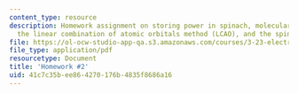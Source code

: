 ```yaml
---
content_type: resource
description: Homework assignment on storing power in spinach, molecular orbitals and
  the linear combination of atomic orbitals method (LCAO), and the spin of the electron.
file: https://ol-ocw-studio-app-qa.s3.amazonaws.com/courses/3-23-electrical-optical-and-magnetic-properties-of-materials-fall-2007/41c7c35bee864270176b4835f8686a16_ps2.pdf
file_type: application/pdf
resourcetype: Document
title: 'Homework #2'
uid: 41c7c35b-ee86-4270-176b-4835f8686a16
---
```

